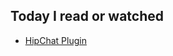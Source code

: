 ## Today I read or watched

- [HipChat Plugin](https://wiki.jenkins.io/display/JENKINS/HipChat+Plugin)